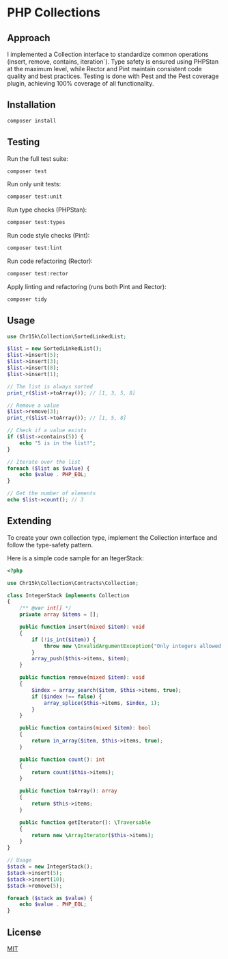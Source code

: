 # PHP Collections

## Approach

I implemented a Collection interface to standardize common operations (insert, remove, contains, iteration`). Type safety is ensured using PHPStan at the maximum level, while Rector and Pint maintain consistent code quality and best practices. Testing is done with Pest and the Pest coverage plugin, achieving 100% coverage of all functionality.

## Installation

```bash
composer install
```

## Testing

Run the full test suite:

```bash
composer test
```

Run only unit tests:

```bash
composer test:unit
```

Run type checks (PHPStan):

```bash
composer test:types
```

Run code style checks (Pint):

```bash
composer test:lint
```

Run code refactoring (Rector):

```bash
composer test:rector
```

Apply linting and refactoring (runs both Pint and Rector):
```bash
composer tidy
```

## Usage

```php
use Chr15k\Collection\SortedLinkedList;

$list = new SortedLinkedList();
$list->insert(5);
$list->insert(3);
$list->insert(8);
$list->insert(1);

// The list is always sorted
print_r($list->toArray()); // [1, 3, 5, 8]

// Remove a value
$list->remove(3);
print_r($list->toArray()); // [1, 5, 8]

// Check if a value exists
if ($list->contains(5)) {
    echo "5 is in the list!";
}

// Iterate over the list
foreach ($list as $value) {
    echo $value . PHP_EOL;
}

// Get the number of elements
echo $list->count(); // 3
```

## Extending

To create your own collection type, implement the Collection interface and follow the type-safety pattern.

Here is a simple code sample for an ItegerStack:

```php
<?php

use Chr15k\Collection\Contracts\Collection;

class IntegerStack implements Collection
{
    /** @var int[] */
    private array $items = [];

    public function insert(mixed $item): void
    {
        if (!is_int($item)) {
            throw new \InvalidArgumentException("Only integers allowed.");
        }
        array_push($this->items, $item);
    }

    public function remove(mixed $item): void
    {
        $index = array_search($item, $this->items, true);
        if ($index !== false) {
            array_splice($this->items, $index, 1);
        }
    }

    public function contains(mixed $item): bool
    {
        return in_array($item, $this->items, true);
    }

    public function count(): int
    {
        return count($this->items);
    }

    public function toArray(): array
    {
        return $this->items;
    }

    public function getIterator(): \Traversable
    {
        return new \ArrayIterator($this->items);
    }
}

// Usage
$stack = new IntegerStack();
$stack->insert(5);
$stack->insert(10);
$stack->remove(5);

foreach ($stack as $value) {
    echo $value . PHP_EOL;
}
```

## License

[MIT](https://github.com/chr15k/php-collections/blob/main/LICENSE.md)
